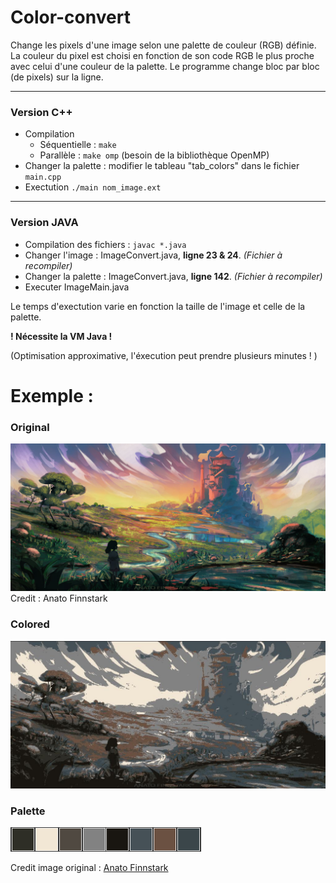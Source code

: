 # Color-convert
Change les pixels d'une image selon une palette de couleur (RGB) définie.
La couleur du pixel est choisi en fonction de son code RGB le plus proche avec celui d'une couleur de la palette.
Le programme change bloc par bloc (de pixels) sur la ligne.

------
### Version C++
- Compilation
  - Séquentielle :  ```make```
  - Parallèle :  ```make omp``` (besoin de la bibliothèque OpenMP)
- Changer la palette : modifier le tableau "tab_colors" dans le fichier  ```main.cpp```
- Exectution  ```./main nom_image.ext```
------
### Version JAVA
- Compilation des fichiers : ```javac *.java ```
- Changer l'image : ImageConvert.java, __ligne 23 & 24__. *(Fichier à recompiler)*
- Changer la palette : ImageConvert.java, __ligne 142__. *(Fichier à recompiler)*
- Executer ImageMain.java

Le temps d'exectution varie en fonction la taille de l'image et celle de la palette.

__! Nécessite la VM Java !__

(Optimisation approximative, l'éxecution peut prendre plusieurs minutes ! )

# Exemple : 

### Original
![Alt text](https://github.com/ElCald/Color-convert/blob/main/Exemple/original.jpg?raw=true)
Credit : Anato Finnstark
### Colored
![Alt text](https://github.com/ElCald/Color-convert/blob/main/Exemple/original-swap.jpg?raw=true)
### Palette
![Alt text](https://github.com/ElCald/Color-convert/blob/main/Exemple/palette.png?raw=true)

Credit image original : [Anato Finnstark](https://www.artstation.com/artwork/rnDN5)
